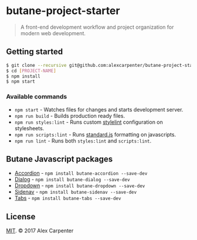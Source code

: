 # butane-project-starter

> A front-end development workflow and project organization for modern web development.

## Getting started

```bash
$ git clone --recursive git@github.com:alexcarpenter/butane-project-starter.git [PROJECT-NAME]
$ cd [PROJECT-NAME]
$ npm install
$ npm start
```

### Available commands

- `npm start` - Watches files for changes and starts development server.
- `npm run build` - Builds production ready files.
- `npm run styles:lint` - Runs custom [stylelint](https://stylelint.io/user-guide/) configuration on stylesheets.
- `npm run scripts:lint` - Runs [standard.js](https://standardjs.com/) formatting on javascripts.
- `npm run lint` - Runs both `styles:lint` and `scripts:lint`.

## Butane Javascript packages

- [Accordion](https://github.com/alexcarpenter/butane-accordion) - `npm install butane-accordion --save-dev`
- [Dialog](https://github.com/alexcarpenter/butane-dialog) - `npm install butane-dialog --save-dev`
- [Dropdown](https://github.com/alexcarpenter/butane-dropdown) - `npm install butane-dropdown --save-dev`
- [Sidenav](https://github.com/alexcarpenter/butane-sidenav) - `npm install butane-sidenav --save-dev`
- [Tabs](https://github.com/alexcarpenter/butane-tabs) - `npm install butane-tabs --save-dev`

## License

[MIT](https://opensource.org/licenses/MIT). © 2017 Alex Carpenter
